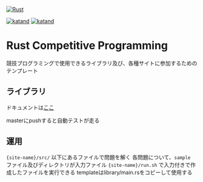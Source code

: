 [![Rust](https://github.com/katandps/rust_competitive_programming/actions/workflows/rust.yml/badge.svg?branch=master)](https://github.com/katandps/rust_competitive_programming/actions/workflows/rust.yml)

[![katand](https://img.shields.io/endpoint?url=https%3A%2F%2Fatcoder-badges.now.sh%2Fapi%2Fatcoder%2Fjson%2Fkatand)](https://atcoder.jp/users/katand)
[![katand](https://img.shields.io/endpoint?url=https%3A%2F%2Fatcoder-badges.now.sh%2Fapi%2Fcodeforces%2Fjson%2Fkatand)](https://codeforces.com/profile/katand)
# Rust Competitive Programming

競技プログラミングで使用できるライブラリ及び、各種サイトに参加するためのテンプレート

## ライブラリ

ドキュメントは[ここ](https://katandps.github.io/rust_competitive_programming/library/)

masterにpushすると自動テストが走る

## 運用

`{site-name}/src/` 以下にあるファイルで問題を解く
各問題について、`sample` ファイル及びディレクトリが入力ファイル
`{site-name}/run.sh` で入力付きで作成したファイルを実行できる
templateはlibrary/main.rsをコピーして使用する
